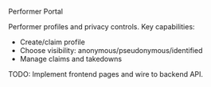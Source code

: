 Performer Portal

Performer profiles and privacy controls. Key capabilities:
- Create/claim profile
- Choose visibility: anonymous/pseudonymous/identified
- Manage claims and takedowns

TODO: Implement frontend pages and wire to backend API.
